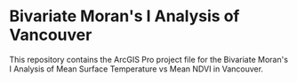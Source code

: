 # Bivariate Moran's I Analysis of Vancouver
This repository contains the ArcGIS Pro project file for the Bivariate Moran's I Analysis of Mean Surface Temperature vs Mean NDVI in Vancouver. 
